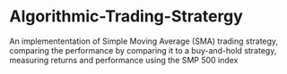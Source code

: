 # Algorithmic-Trading-Stratergy
An implemententation of Simple Moving Average (SMA) trading strategy, comparing the performance by comparing it to a buy-and-hold strategy, measuring returns and performance using the SMP 500 index
